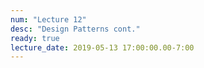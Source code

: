 ```yaml
---
num: "Lecture 12"
desc: "Design Patterns cont."
ready: true
lecture_date: 2019-05-13 17:00:00.00-7:00
---
```


